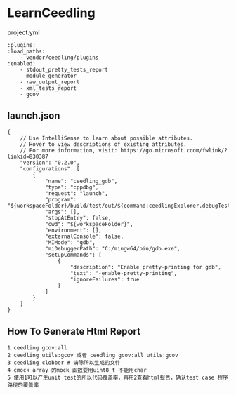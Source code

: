 # LearnCeedling
project.yml

    :plugins:
    :load_paths:
        - vendor/ceedling/plugins
    :enabled:
        - stdout_pretty_tests_report
        - module_generator
        - raw_output_report
        - xml_tests_report
        - gcov
## launch.json
    {
        // Use IntelliSense to learn about possible attributes.
        // Hover to view descriptions of existing attributes.
        // For more information, visit: https://go.microsoft.ccom/fwlink/?linkid=830387
        "version": "0.2.0",
        "configurations": [
            {
                "name": "ceedling_gdb",
                "type": "cppdbg",
                "request": "launch",
                "program": "${workspaceFolder}/build/test/out/${command:ceedlingExplorer.debugTestExecutable}",
                "args": [],
                "stopAtEntry": false,
                "cwd": "${workspaceFolder}",
                "environment": [],
                "externalConsole": false,
                "MIMode": "gdb",
                "miDebuggerPath": "C:/mingw64/bin/gdb.exe",
                "setupCommands": [
                    {
                        "description": "Enable pretty-printing for gdb",
                        "text": "-enable-pretty-printing",
                        "ignoreFailures": true
                    }
                ]
            }
        ]
    }


How To Generate Html Report
----------------------------
    1 ceedling gcov:all 
    2 ceedling utils:gcov 或者 ceedling gcov:all utils:gcov
    3 ceedling clobber # 请除所以生成的文件
    4 cmock array 的mock 函数要用uint8_t 不能用char
    5 使用1可以产生unit test的所以代码覆盖率，再用2查看html报告，确认test case 程序路径的覆盖率